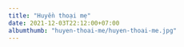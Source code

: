 ```yaml
---
title: "Huyền thoại mẹ"
date: 2021-12-03T22:12:00+07:00
albumthumb: "huyen-thoai-me/huyen-thoai-me.jpg"
---
```

